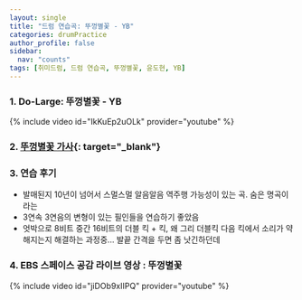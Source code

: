 ```yaml
---
layout: single
title: "드럼 연습곡: 뚜껑별꽃 - YB"
categories: drumPractice
author_profile: false
sidebar:
  nav: "counts"
tags: [취미드럼, 드럼 연습곡, 뚜껑별꽃, 윤도현, YB]
---
```


### 1. Do-Large: 뚜껑별꽃 - YB

{% include video id="IkKuEp2uOLk" provider="youtube" %}

### 2. [뚜껑별꽃 가사](https://www.google.com/search?kgmid=/g/11j38n6nxn&hl=ko-KR&q=%EB%9A%9C%EA%BB%91%EB%B3%84%EA%BD%83&kgs=ee1a85985b89141c&shndl=17&shem=ssim&source=sh/x/kp/osrp/m5/1#wptab=si:ACC90nxRWvuwqTR4TiacZ7sCfkHhcGgWdDOv2v2HxpHAAuIhwd0hqVQcoOD2_2OWmYVP1ph-H5h7FhA-5F2pfJbjYmn30M-zLn8jkTjz2X3ioP8LqYcmkPYMfGwHR8wTENwei2mA2K6VDskRJwB4G-zWaCzi6RX-eg%3D%3D){: target="_blank"}

### 3. 연습 후기

- 발매된지 10년이 넘어서 스멀스멀 알음알음 역주행 가능성이 있는 곡. 숨은 명곡이라는
- 3연속 3연음의 변형이 있는 필인들을 연습하기 좋았음
- 엇박으로 8비트 중간 16비트의 더블 킥 + 킥, 왜 그리 더블킥 다음 킥에서 소리가 약해지는지 해결하는 과정중... 발끝 간격을 두면 좀 낫긴하던데

### 4. EBS 스페이스 공감 라이브 영상 : 뚜껑별꽃

{% include video id="jiDOb9xIIPQ" provider="youtube" %}
